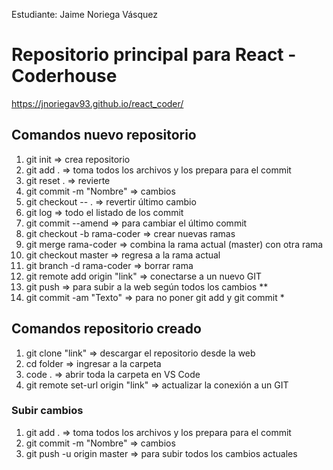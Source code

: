 Estudiante: Jaime Noriega Vásquez

# Repositorio principal para React - Coderhouse
https://jnoriegav93.github.io/react_coder/

##  Comandos nuevo repositorio
1. git init => crea repositorio
2. git add . => toma todos los archivos y los prepara para el commit
3. git reset . => revierte
4. git commit -m "Nombre" => cambios
5. git checkout -- . => revertir último cambio
6. git log => todo el listado de los commit
7. git commit --amend => para cambiar el último commit
8. git checkout -b rama-coder => crear nuevas ramas
9. git merge rama-coder => combina la rama actual (master) con otra rama
10. git checkout master => regresa a la rama actual
11. git branch -d rama-coder => borrar rama
12. git remote add origin "link" => conectarse a un nuevo GIT
13. git push => para subir a la web según todos los cambios **
14. git commit -am "Texto" => para no poner git add y git commit *

## Comandos repositorio creado
1. git clone "link" => descargar el repositorio desde la web
2. cd folder => ingresar a la carpeta
3. code . => abrir toda la carpeta en VS Code
4. git remote set-url origin "link" => actualizar la conexión a un GIT

### Subir cambios
1. git add . => toma todos los archivos y los prepara para el commit
2. git commit -m "Nombre" => cambios
3. git push -u origin master => para subir todos los cambios actuales
